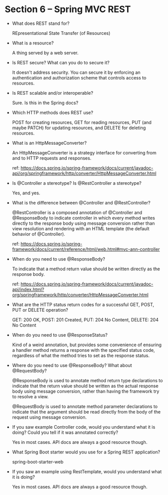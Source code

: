 #   Section 6 – Spring MVC REST

*   What does REST stand for?

    REpresentational State Transfer (of Resources)

*   What is a resource?

    A thing served by a web server.

*   Is REST secure? What can you do to secure it?

    It doesn't address security. You can secure it by enforcing an authentication and authorization scheme that controls
    access to resources.

*   Is REST scalable and/or interoperable?

    Sure. Is this in the Spring docs?

*   Which HTTP methods does REST use?

    POST for creating resources, GET for reading resources, PUT (and maybe PATCH) for updating resources, and DELETE
    for deleting resources.

*   What is an HttpMessageConverter?

    An HttpMessageConverter is a strategy interface for converting from and to HTTP requests and responses.

    ref: https://docs.spring.io/spring-framework/docs/current/javadoc-api/org/springframework/http/converter/HttpMessageConverter.html

*   Is @Controller a stereotype? Is @RestController a stereotype?

    Yes, and yes.

*   What is the difference between @Controller and @RestController?

    @RestController is a composed annotation of @Controller and @ResponseBody to indicate controller in which every
    method writes directly to the response body using message conversion rather than view resolution and rendering with
    an HTML template (the default behavior of @Controller).

    ref: https://docs.spring.io/spring-framework/docs/current/reference/html/web.html#mvc-ann-controller

*   When do you need to use @ResponseBody?

    To indicate that a method return value should be written directly as the response body.

    ref: https://docs.spring.io/spring-framework/docs/current/javadoc-api/index.html?org/springframework/http/converter/HttpMessageConverter.html

*   What are the HTTP status return codes for a successful GET, POST, PUT or DELETE operation?

    GET: 200 OK, POST: 201 Created, PUT: 204 No Content, DELETE: 204 No Content

*   When do you need to use @ResponseStatus?

    Kind of a weird annotation, but provides some convenience of ensuring a handler method returns a response with the
    specified status code, regardless of what the method tries to set as the response status.

*   Where do you need to use @ResponseBody? What about @RequestBody?

    @ResponseBody is used to annotate method return type declarations to indicate that the return value should be
    written as the actual response body using message conversion, rather than having the framework try to resolve a
    view.

    @RequestBody is used to annotate method parameter declarations to indicate that the argument should be read directly
    from the body of the request using message conversion.

*   If you saw example Controller code, would you understand what it is doing? Could you tell if it was annotated
    correctly?

    Yes in most cases. API docs are always a good resource though.

*   What Spring Boot starter would you use for a Spring REST application?

    spring-boot-starter-web

*   If you saw an example using RestTemplate, would you understand what it is doing?

    Yes in most cases. API docs are always a good resource though.